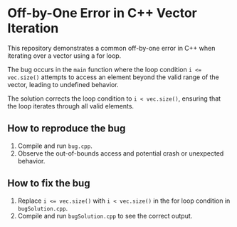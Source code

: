 # Off-by-One Error in C++ Vector Iteration

This repository demonstrates a common off-by-one error in C++ when iterating over a vector using a for loop.

The bug occurs in the `main` function where the loop condition `i <= vec.size()` attempts to access an element beyond the valid range of the vector, leading to undefined behavior.

The solution corrects the loop condition to `i < vec.size()`, ensuring that the loop iterates through all valid elements.

## How to reproduce the bug

1. Compile and run `bug.cpp`.
2. Observe the out-of-bounds access and potential crash or unexpected behavior.

## How to fix the bug

1. Replace `i <= vec.size()` with `i < vec.size()` in the for loop condition in `bugSolution.cpp`.
2. Compile and run `bugSolution.cpp` to see the correct output.
